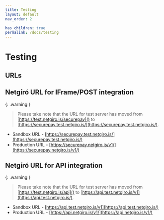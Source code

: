```yaml
---
title: Testing
layout: default
nav_order: 2

has_children: true
permalink: /docs/testing
---
```


# Testing

## URLs

## Netgíró URL for IFrame/POST integration

{: .warning }
> Please take note that the URL for test server has moved from [https://test.netgiro.is/securepay]() to [https://securepay.test.netgiro.is/](https://securepay.test.netgiro.is/).


- Sandbox URL - [https://securepay.test.netgiro.is/](https://securepay.test.netgiro.is/) 
- Production URL - [https://securepay.netgiro.is/v1/](https://securepay.netgiro.is/v1/)


## Netgíró URL for API integration

{: .warning }
> Please take note that the URL for test server has moved from [https://test.netgiro.is/api]() to [https://api.test.netgiro.is/v1](https://api.test.netgiro.is/).


- Sandbox URL - [https://api.test.netgiro.is/v1](https://api.test.netgiro.is/) 
- Production URL - [https://api.netgiro.is/v1/](https://api.netgiro.is/v1/)